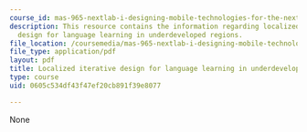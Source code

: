 ```yaml
---
course_id: mas-965-nextlab-i-designing-mobile-technologies-for-the-next-billion-users-fall-2008
description: This resource contains the information regarding localized iterative
  design for language learning in underdeveloped regions.
file_location: /coursemedia/mas-965-nextlab-i-designing-mobile-technologies-for-the-next-billion-users-fall-2008/0605c534df43f47ef20cb891f39e8077_MITMAS_965F08_Lec19_ac.pdf
file_type: application/pdf
layout: pdf
title: Localized iterative design for language learning in underdeveloped regions
type: course
uid: 0605c534df43f47ef20cb891f39e8077

---
```

None